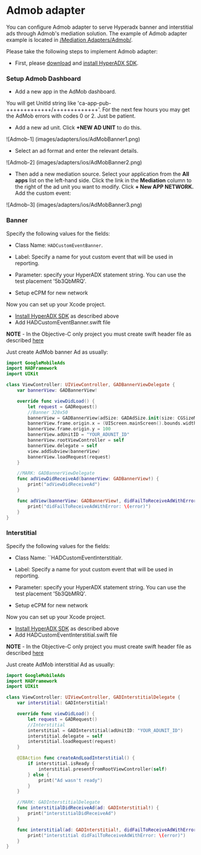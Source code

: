 # Admob adapter

You can configure Admob adapter to serve Hyperadx banner and interstitial ads through Admob's mediation solution. The example of Admob adapter example is located in 
[ /Mediation Adapters/Admob/](https://github.com/hyperads/ios-sdk/tree/master/Mediation%20adapters/AdMob).

Please take the following steps to implement Admob adapter: 

* First, please [download](https://github.com/hyperads/ios-sdk/releases) and [install HyperADX SDK](https://github.com/hyperads/ios-sdk#set-up-the-sdk).

### Setup Admob Dashboard

* Add a new app in the AdMob dashboard.

You will get UnitId string like 'ca-app-pub-+++++++++++++/+++++++++++++'. For the next few hours you may get the AdMob errors with codes 0 or 2. Just be patient.

* Add a new ad unit. Click **+NEW AD UNIT** to do this. 

![Admob-1]
(images/adapters/ios/AdMobBanner1.png)

* Select an ad format and enter the relevant details.

![Admob-2]
(images/adapters/ios/AdMobBanner2.png)

* Then add a new mediation source. Select your application from the **All apps** list on the left-hand side. Click the link in the **Mediation** column to the right of the ad unit you want to modify. Click **+ New APP NETWORK.** Add the custom event: 

![Admob-3]
(images/adapters/ios/AdMobBanner3.png)

### Banner

Specify the following values for the fields:

* Class Name:  `HADCustomEventBanner`.
* Label: Specify a name for yout custom event that will be used in reporting.
* Parameter:  specify your HyperADX statement string. You can use the test placement '5b3QbMRQ'.

* Setup eCPM for new network

Now you can set up your Xcode project.

* [Install HyperADX SDK](https://github.com/hyperads/ios-sdk#set-up-the-sdk) as described above
* Add HADCustomEventBanner.swift file

**NOTE** - In the Objective-C only project you must create swift header file as described [here](http://stackoverflow.com/questions/24102104/how-to-import-swift-code-to-objective-c)

Just create AdMob banner Ad as usually:

```swift
import GoogleMobileAds
import HADFramework
import UIKit

class ViewController: UIViewController, GADBannerViewDelegate {
    var bannerView: GADBannerView!

    override func viewDidLoad() {
        let request = GADRequest()
        //Banner 320x50
        bannerView = GADBannerView(adSize: GADAdSize.init(size: CGSizeMake(320, 50), flags: 0))
        bannerView.frame.origin.x = (UIScreen.mainScreen().bounds.width-320)/2
        bannerView.frame.origin.y = 100
        bannerView.adUnitID = "YOUR_ADUNIT_ID"
        bannerView.rootViewController = self
        bannerView.delegate = self
        view.addSubview(bannerView)
        bannerView.loadRequest(request)
    }

    //MARK: GADBannerViewDelegate
    func adViewDidReceiveAd(bannerView: GADBannerView!) {
        print("adViewDidReceiveAd")
    }

    func adView(bannerView: GADBannerView!, didFailToReceiveAdWithError error: GADRequestError!) {
        print("didFailToReceiveAdWithError: \(error)")
    }
}
```

### Interstitial

Specify the following values for the fields:

* Class Name:  ``HADCustomEventInterstitialr.
* Label: Specify a name for yout custom event that will be used in reporting.
* Parameter:  specify your HyperADX statement string. You can use the test placement '5b3QbMRQ'.

* Setup eCPM for new network

Now you can set up your Xcode project.

* [Install HyperADX SDK](https://github.com/hyperads/ios-sdk#set-up-the-sdk) as described above
* Add HADCustomEventInterstitial.swift file

**NOTE** - In the Objective-C only project you must create swift header file as described [here](http://stackoverflow.com/questions/24102104/how-to-import-swift-code-to-objective-c)

Just create AdMob interstitial Ad as usually:

```swift
import GoogleMobileAds
import HADFramework
import UIKit

class ViewController: UIViewController, GADInterstitialDelegate {
    var interstitial: GADInterstitial!

    override func viewDidLoad() {
        let request = GADRequest()
        //Interstitial
        interstitial = GADInterstitial(adUnitID: "YOUR_ADUNIT_ID")
        interstitial.delegate = self
        interstitial.loadRequest(request)
    }

    @IBAction func createAndLoadInterstitial() {
        if interstitial.isReady {
            interstitial.presentFromRootViewController(self)
        } else {
            print("Ad wasn't ready")
        }
    }

    //MARK: GADInterstitialDelegate
    func interstitialDidReceiveAd(ad: GADInterstitial!) {
        print("interstitialDidReceiveAd")
    }

    func interstitial(ad: GADInterstitial!, didFailToReceiveAdWithError error: GADRequestError!) {
        print("interstitial didFailToReceiveAdWithError: \(error)")
    }
}
```
